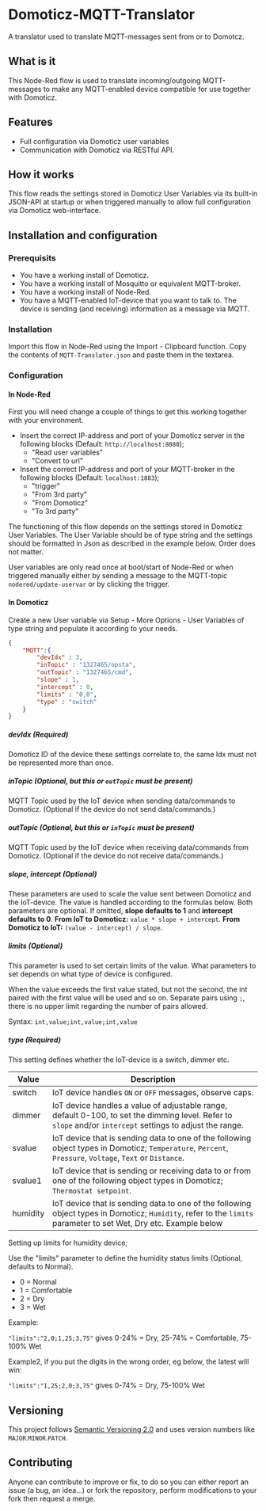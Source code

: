 # Domoticz-MQTT-Translator

A translator used to translate MQTT-messages sent from or to Domotcz.

## What is it

This Node-Red flow is used to translate incoming/outgoing MQTT-messages to make any MQTT-enabled device compatible for use together with Domoticz.

## Features

- Full configuration via Domoticz user variables
- Communication with Domoticz via RESTful API.

## How it works

This flow reads the settings stored in Domoticz User Variables via its built-in JSON-API at startup or when triggered manually to allow full configuration via Domoticz web-interface.

## Installation and configuration

### Prerequisits

- You have a working install of Domoticz.
- You have a working install of Mosquitto or equivalent MQTT-broker.
- You have a working install of Node-Red.
- You have a MQTT-enabled IoT-device that you want to talk to. The
  device is sending (and receiving) information as a message via MQTT.

### Installation

Import this flow in Node-Red using the Import - Clipboard function. Copy the contents of `MQTT-Translator.json` and paste them in the textarea.

### Configuration

#### In Node-Red

First you will need change a couple of things to get this working together with your environment.

- Insert the correct IP-address and port of your Domoticz server in the
  following blocks (Default: `http://localhost:8080`);
  - "Read user variables"
  - "Convert to url"
- Insert the correct IP-address and port of your MQTT-broker in the
  following blocks (Default: `localhost:1883`);
  - "trigger"
  - "From 3rd party"
  - "From Domoticz"
  - "To 3rd party"

The functioning of this flow depends on the settings stored in Domoticz User Variables. The User Variable should be of type string and the settings should be formatted in Json as described in the example below. Order does not matter.

User variables are only read once at boot/start of Node-Red or when triggered manually either by sending a message to the MQTT-topic `nodered/update-uservar` or by clicking the trigger.

#### In Domoticz

Create a new User variable via Setup - More Options - User Variables of type string and populate it according to your needs.

```json
{
    "MQTT":{
        "devIdx" : 3,
        "inTopic" : "1327465/opsta",
        "outTopic" : "1327465/cmd",
        "slope" : 1,
        "intercept" : 0,
        "limits" : "0,0",
        "type" : "switch"
    }
}
```

##### devIdx (Required)

Domoticz ID of the device these settings correlate to, the same Idx must not be represented more than once.

##### inTopic (Optional, but this or `outTopic` must be present)

MQTT Topic used by the IoT device when sending data/commands to Domoticz. (Optional if the device do not send data/commands.)

##### outTopic (Optional, but this or `inTopic` must be present)

MQTT Topic used by the IoT device when receiving data/commands from Domoticz. (Optional if the device do not receive data/commands.)

##### slope, intercept (Optional)

These parameters are used to scale the value sent between Domoticz and the IoT-device. The value is handled according to the formulas below. Both parameters are optional. If omitted, **slope defaults to 1** and **intercept defaults to 0**. **From IoT to Domoticz:** `value * slope + intercept`. **From Domoticz to IoT:** `(value - intercept) / slope`.

##### limits (Optional)

This parameter is used to set certain limits of the value. What parameters to set depends on what type of device is configured.

When the value exceeds the first value stated, but not the second, the int paired with the first value will be used and so on. Separate pairs using `;`, there is no upper limit regarding the number of pairs allowed.

Syntax: `int,value;int,value;int,value`

##### type (Required)

This setting defines whether the IoT-device is a switch, dimmer etc.

| Value | Description |
| --- | --- |
| switch | IoT device handles `ON` or `OFF` messages, observe caps. |
| dimmer | IoT device handles a value of adjustable range, default 0-100, to set the dimming level. Refer to `slope` and/or `intercept` settings to adjust the range. |
| svalue | IoT device that is sending data to one of the following object types in Domoticz; `Temperature`, `Percent`, `Pressure`, `Voltage`, `Text` or `Distance`. |
| svalue1 | IoT device that is sending or receiving data to or from one of the following object types in Domoticz; `Thermostat setpoint`. |
| humidity | IoT device that is sending data to one of the following object types in Domoticz; `Humidity`, refer to the `limits` parameter to set Wet, Dry etc. Example below |

Setting up limits for humidity device;

Use the "limits" parameter to define the humidity status limits (Optional, defaults to Normal).

- 0 = Normal
- 1 = Comfortable
- 2 = Dry
- 3 = Wet

Example:

`"limits":"2,0;1,25;3,75"` gives 0-24% = Dry, 25-74% = Comfortable, 75-100% Wet

Example2, if you put the digits in the wrong order, eg below, the latest will win:

`"limits":"1,25;2,0;3,75"` gives 0-74% = Dry, 75-100% Wet

## Versioning

This project follows [Semantic Versioning 2.0](https://semver.org/) and uses version numbers like `MAJOR`.`MINOR`.`PATCH`.

## Contributing

Anyone can contribute to improve or fix, to do so you can either report an issue (a bug, an idea...) or fork the repository, perform modifications to your fork then request a merge.
